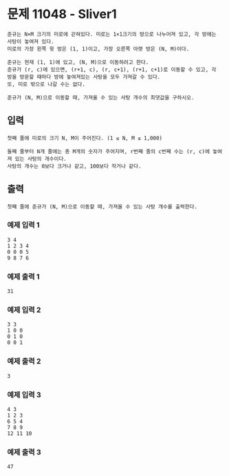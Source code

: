 # 문제 11048 - Sliver1
    준규는 N×M 크기의 미로에 갇혀있다. 미로는 1×1크기의 방으로 나누어져 있고, 각 방에는 사탕이 놓여져 있다. 
    미로의 가장 왼쪽 윗 방은 (1, 1)이고, 가장 오른쪽 아랫 방은 (N, M)이다.
    
    준규는 현재 (1, 1)에 있고, (N, M)으로 이동하려고 한다. 
    준규가 (r, c)에 있으면, (r+1, c), (r, c+1), (r+1, c+1)로 이동할 수 있고, 각 방을 방문할 때마다 방에 놓여져있는 사탕을 모두 가져갈 수 있다. 
    또, 미로 밖으로 나갈 수는 없다.
    
    준규가 (N, M)으로 이동할 때, 가져올 수 있는 사탕 개수의 최댓값을 구하시오.

## 입력
    첫째 줄에 미로의 크기 N, M이 주어진다. (1 ≤ N, M ≤ 1,000)
    
    둘째 줄부터 N개 줄에는 총 M개의 숫자가 주어지며, r번째 줄의 c번째 수는 (r, c)에 놓여져 있는 사탕의 개수이다. 
    사탕의 개수는 0보다 크거나 같고, 100보다 작거나 같다.

## 출력
    첫째 줄에 준규가 (N, M)으로 이동할 때, 가져올 수 있는 사탕 개수를 출력한다.

### 예제 입력 1
    3 4
    1 2 3 4
    0 0 0 5
    9 8 7 6
### 예제 출력 1
    31
### 예제 입력 2
    3 3
    1 0 0
    0 1 0
    0 0 1
### 예제 출력 2
    3
### 예제 입력 3
    4 3
    1 2 3
    6 5 4
    7 8 9
    12 11 10
### 예제 출력 3
    47